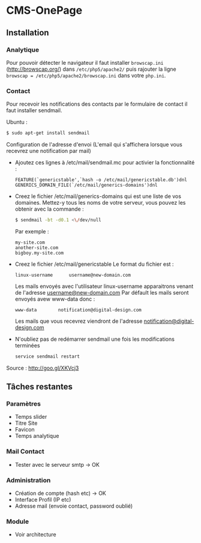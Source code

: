 # CMS-OnePage

## Installation

### Analytique

Pour pouvoir détecter le navigateur il faut installer ```browscap.ini ``` (http://browscap.org/) dans ```/etc/php5/apache2/``` puis rajouter la ligne ```browscap = /etc/php5/apache2/browscap.ini``` dans votre  ```php.ini```.

### Contact

Pour recevoir les notifications des contacts par le formulaire de contact il faut installer sendmail.

Ubuntu :
```sh
$ sudo apt-get install sendmail
```

Configuration de l'adresse d'envoi (L'email qui s'affichera lorsque vous recevrez une notification par mail)

* Ajoutez ces lignes à /etc/mail/sendmail.mc pour activier la fonctionnalité :

    ```
    FEATURE(`genericstable',`hash -o /etc/mail/genericstable.db')dnl
    GENERICS_DOMAIN_FILE(`/etc/mail/generics-domains')dnl
    ```
* Creez le fichier /etc/mail/generics-domains qui est une liste de vos domaines. Mettez-y tous les noms de votre serveur, vous pouvez les obtenir avec la commande :

    ```sh
    $ sendmail -bt -d0.1 <\/dev/null
    ```
    Par exemple :
    ```
    my-site.com
    another-site.com
    bigboy.my-site.com
    ```

*  Creez le fichier /etc/mail/genericstable Le format du fichier est :
    ```
    linux-username      username@new-domain.com
    ```
    Les mails envoyés avec l'utilisateur linux-username apparaitrons venant de l'adresse username@new-domain.com
    Par défault les mails seront envoyés avew www-data donc :
    ```
    www-data        notification@digital-design.com
    ```
    Les mails que vous recevrez viendront de l'adresse notification@digital-design.com

* N'oubliez pas de redémarrer sendmail une fois les modifications terminées

	```sh
	service sendmail restart
	```

Source : http://goo.gl/XKVcj3

## Tâches restantes

<h3>Paramètres</h3>
<ul>
  <li>Temps slider</li>
  <li>Titre Site</li>
  <li>Favicon</li>
  <li>Temps analytique</li>
</ul>

<h3>Mail Contact</h3>
<ul>
  <li>Tester avec le serveur smtp -> OK</li>
</ul>

<h3>Administration</h3>
<ul>
  <li>Création de compte (hash etc) -> OK</li>
  <li>Interface Profil (IP etc)</li>
  <li>Adresse mail (envoie contact, password oublié)</li>
</ul>
<h3>Module</h3>
<ul>
  <li>Voir architecture</li>
</ul>
